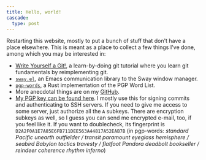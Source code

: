 ```yaml
---
title: Hello, world!
cascade:
  type: post
---
```


Restarting this website, mostly to put a bunch of stuff that don't
have a place elsewhere.  This is meant as a place to collect a few
things I've done, among which you may be interested in:

 - [Write Yourself a Git!](https://wyag.thb.lt/), a learn-by-doing git
   tutorial where you learn git fundamentals by reimplementing git.
 - [`sway.el`](https://github.com/thblt/sway.el), an Emacs
   communication library to the Sway window manager.
 - [`pgp-words`](https://github.com/thblt/pgp-words.rs/), a Rust
   implementation of the PGP Word List.
 - More anecdotal things are on my
   [GitHub](https://github.com/thblt/sway.el).
 - [My PGP key can be found here](/pgp/).  I mostly use this for
   signing commits and authenticating to SSH servers.  If you need to
   give me access to some server, just authorize all the `A` subkeys.
   There are encryption subkeys as well, so I guess you can send me
   encrypted e-mail, too, if you feel like it.  If you want to
   doublecheck, its fingerprint is
   `D2A2F0A1E7A85E6FB711DEE563A44817A52EAB7B` (in pgp-words: *standard
   Pacific unearth outfielder / transit paramount eyeglass hemisphere
   / seabird Babylon tactics travesty / flatfoot Pandora deadbolt
   bookseller / reindeer coherence rhythm inferno*)

